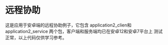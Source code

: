 # 远程协助
这是应用于安卓端的远程协助例子，它包含
application2_clien和application2_service
两个包，客户端和服务端均已在安卓12和安卓7平台上
测试正常，以上代码仅供学习参考。

